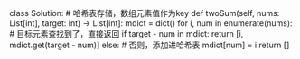 class Solution:
    # 哈希表存储，数组元素值作为key
    def twoSum(self, nums: List[int], target: int) -> List[int]:
        mdict = dict()
        for i, num in enumerate(nums):
            # 目标元素查找到了，直接返回
            if target - num in mdict:
                return [i, mdict.get(target - num)]
            else:
                # 否则，添加进哈希表
                mdict[num] = i
        return []